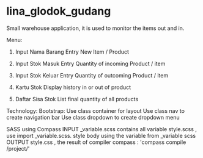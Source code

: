 # lina_glodok_gudang
Small warehouse application, it is used to monitor the items out and in.

Menu:
1. Input Nama Barang
Entry New Item / Product

2. Input Stok Masuk
Entry Quantity of incoming Product / item

3. Input Stok Keluar
Entry Quantity of outcoming Product / item

4. Kartu Stok
Display history in or out of product

5. Daftar Sisa Stok
List final quantity of all products

Technology:
Bootstrap:
  Use class container for layout
  Use class nav to create navigation bar
  Use class dropdown to create dropdown menu

SASS using Compass 
  INPUT
    _variable.scss contains all variable 
    style.scss , use import _variable.scss. style body using the variable from _variable scss
  OUTPUT
    style.css , the result of compiler compass : 'compass compile /project/'





